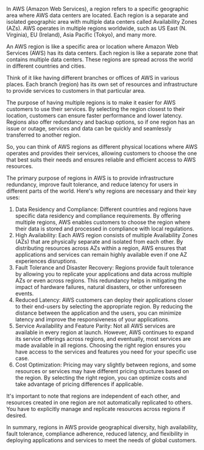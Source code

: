 In AWS (Amazon Web Services), a region refers to a specific geographic area where AWS data centers are located. Each region is a separate and isolated geographic area with multiple data centers called Availability Zones (AZs). AWS operates in multiple regions worldwide, such as US East (N. Virginia), EU (Ireland), Asia Pacific (Tokyo), and many more.

An AWS region is like a specific area or location where Amazon Web Services (AWS) has its data centers. Each region is like a separate zone that contains multiple data centers. These regions are spread across the world in different countries and cities.

Think of it like having different branches or offices of AWS in various places. Each branch (region) has its own set of resources and infrastructure to provide services to customers in that particular area.

The purpose of having multiple regions is to make it easier for AWS customers to use their services. By selecting the region closest to their location, customers can ensure faster performance and lower latency. Regions also offer redundancy and backup options, so if one region has an issue or outage, services and data can be quickly and seamlessly transferred to another region.

So, you can think of AWS regions as different physical locations where AWS operates and provides their services, allowing customers to choose the one that best suits their needs and ensures reliable and efficient access to AWS resources.

The primary purpose of regions in AWS is to provide infrastructure redundancy, improve fault tolerance, and reduce latency for users in different parts of the world. Here's why regions are necessary and their key uses:

1) Data Residency and Compliance: Different countries and regions have specific data residency and compliance requirements. By offering multiple regions, AWS enables customers to choose the region where their data is stored and processed in compliance with local regulations.
2) High Availability: Each AWS region consists of multiple Availability Zones (AZs) that are physically separate and isolated from each other. By distributing resources across AZs within a region, AWS ensures that applications and services can remain highly available even if one AZ experiences disruptions.
3) Fault Tolerance and Disaster Recovery: Regions provide fault tolerance by allowing you to replicate your applications and data across multiple AZs or even across regions. This redundancy helps in mitigating the impact of hardware failures, natural disasters, or other unforeseen events.
4) Reduced Latency: AWS customers can deploy their applications closer to their end-users by selecting the appropriate region. By reducing the distance between the application and the users, you can minimize latency and improve the responsiveness of your applications.
5) Service Availability and Feature Parity: Not all AWS services are available in every region at launch. However, AWS continues to expand its service offerings across regions, and eventually, most services are made available in all regions. Choosing the right region ensures you have access to the services and features you need for your specific use case.
6) Cost Optimization: Pricing may vary slightly between regions, and some resources or services may have different pricing structures based on the region. By selecting the right region, you can optimize costs and take advantage of pricing differences if applicable.

It's important to note that regions are independent of each other, and resources created in one region are not automatically replicated to others. You have to explicitly manage and replicate resources across regions if desired.

In summary, regions in AWS provide geographical diversity, high availability, fault tolerance, compliance adherence, reduced latency, and flexibility in deploying applications and services to meet the needs of global customers.